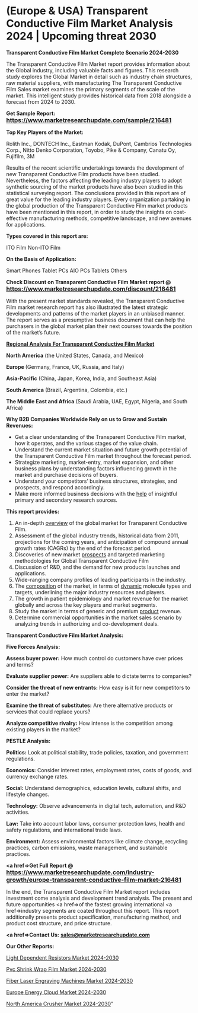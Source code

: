 # (Europe & USA) Transparent Conductive Film Market Analysis 2024 | Upcoming threat 2030

<strong>Transparent Conductive Film Market Complete Scenario 2024-2030</strong>

The Transparent Conductive Film Market report provides information about the Global industry, including valuable facts and figures. This research study explores the Global Market in detail such as industry chain structures, raw material suppliers, with manufacturing The Transparent Conductive Film Sales market examines the primary segments of the scale of the market. This intelligent study provides historical data from 2018 alongside a forecast from 2024 to 2030.

<strong>Get Sample Report: <a href=https://www.marketresearchupdate.com/sample/216481><font size=3 color=#0000ff>https://www.marketresearchupdate.com/sample/216481</font></a></strong>

<strong>Top Key Players of the Market:</strong>

Rolith Inc., DONTECH Inc., Eastman Kodak, DuPont, Cambrios Technologies Corp., Nitto Denko Corporation, Toyobo, Pike & Company, Canatu Oy, Fujifilm, 3M

Results of the recent scientific undertakings towards the development of new Transparent Conductive Film products have been studied. Nevertheless, the factors affecting the leading industry players to adopt synthetic sourcing of the market products have also been studied in this statistical surveying report. The conclusions provided in this report are of great value for the leading industry players. Every organization partaking in the global production of the Transparent Conductive Film market products have been mentioned in this report, in order to study the insights on cost-effective manufacturing methods, competitive landscape, and new avenues for applications.

<strong>Types covered in this report are: </strong>

ITO Film
Non-ITO Film

<strong>On the Basis of Application:</strong>

Smart Phones
Tablet PCs
AIO PCs
Tablets
Others

<strong>Check Discount on Transparent Conductive Film Market report @ <a href=https://www.marketresearchupdate.com/discount/216481><font size=3 color=#0000ff>https://www.marketresearchupdate.com/discount/216481</font></a></strong>

With the present market standards revealed, the Transparent Conductive Film market research report has also illustrated the latest strategic developments and patterns of the market players in an unbiased manner. The report serves as a presumptive business document that can help the purchasers in the global market plan their next courses towards the position of the market’s future.

<strong><u><b>Regional Analysis For Transparent Conductive Film Market</b></u></strong>

<strong><b>North America</b></strong> (the United States, Canada, and Mexico)

<strong><b>Europe </b></strong>(Germany, France, UK, Russia, and Italy)

<strong><b>Asia-Pacific</b></strong> (China, Japan, Korea, India, and Southeast Asia)

<strong><b>South America</b></strong> (Brazil, Argentina, Colombia, etc.)

<strong><b>The Middle East and Africa</b></strong> (Saudi Arabia, UAE, Egypt, Nigeria, and South Africa)

<strong>Why B2B Companies Worldwide Rely on us to Grow and Sustain Revenues:</strong>
<ul>
  <li>Get a clear understanding of the Transparent Conductive Film market, how it operates, and the various stages of the value chain.</li>
  <li>Understand the current market situation and future growth potential of the Transparent Conductive Film market throughout the forecast period.</li>
  <li>Strategize marketing, market-entry, market expansion, and other business plans by understanding factors influencing growth in the market and purchase decisions of buyers.</li>
  <li>Understand your competitors’ business structures, strategies, and prospects, and respond accordingly.</li>
  <li>Make more informed business decisions with the <a href=ASDF991299>help</a> of insightful primary and secondary research sources.</li>
</ul>
<strong>This report provides:</strong>
<ol>
  <li>An in-depth <a href=>overview</a> of the global market for Transparent Conductive Film.</li>
  <li>Assessment of the global industry trends, historical data from 2011, projections for the coming years, and anticipation of compound annual growth rates (CAGRs) by the end of the forecast period.</li>
  <li>Discoveries of new market <a href=>prospects</a> and targeted marketing methodologies for Global Transparent Conductive Film</li>
  <li>Discussion of R&amp;D, and the demand for new products launches and applications.</li>
  <li>Wide-ranging company profiles of leading participants in the industry.</li>
  <li>The <a href=ASDF881288>composition</a> of the market, in terms of <a href=>dynamic</a> molecule types and targets, underlining the major industry resources and players.</li>
  <li>The growth in patient epidemiology and market revenue for the market globally and across the key players and market segments.</li>
  <li>Study the market in terms of generic and premium <a href=>product</a> revenue.</li>
  <li>Determine commercial opportunities in the market sales scenario by analyzing trends in authorizing and co-development deals.</li>
</ol>

<strong>Transparent Conductive Film Market Analysis:</strong>

<strong>Five Forces Analysis:</strong>

<strong>Assess buyer power:</strong> How much control do customers have over prices and terms?

<strong>Evaluate supplier power:</strong> Are suppliers able to dictate terms to companies?

<strong>Consider the threat of new entrants:</strong> How easy is it for new competitors to enter the market?

<strong>Examine the threat of substitutes:</strong> Are there alternative products or services that could replace yours?

<strong>Analyze competitive rivalry:</strong> How intense is the competition among existing players in the market?

<strong>PESTLE Analysis:</strong>

<strong>Politics:</strong> Look at political stability, trade policies, taxation, and government regulations.

<strong>Economics:</strong> Consider interest rates, employment rates, costs of goods, and currency exchange rates.

<strong>Social:</strong> Understand demographics, education levels, cultural shifts, and lifestyle changes.

<strong>Technology:</strong> Observe advancements in digital tech, automation, and R&D activities.

<strong>Law:</strong> Take into account labor laws, consumer protection laws, health and safety regulations, and international trade laws.

<strong>Environment:</strong> Assess environmental factors like climate change, recycling practices, carbon emissions, waste management, and sustainable practices.

<strong><a href=>Get Full Report</a> @ <a href=https://www.marketresearchupdate.com/industry-growth/europe-transparent-conductive-film-market-216481><font size=3 color=#0000ff>https://www.marketresearchupdate.com/industry-growth/europe-transparent-conductive-film-market-216481</font></a></strong>

In the end, the Transparent Conductive Film Market report includes investment come analysis and development trend analysis. The present and future opportunities <a href=>of</a> the fastest growing international <a href=>industry</a> segments are coated throughout this report. This report additionally presents product specification, manufacturing method, and product cost structure, and price structure.

<strong><a href=><strong>Contact Us:</strong></a></strong>
<strong>sales@marketresearchupdate.com</strong>

<strong>Our Other Reports:</strong>

<a href=https://www.linkedin.com/pulse/light-dependent-resistors-market-witness-huge>Light Dependent Resistors Market 2024-2030</a>

<a href=https://www.linkedin.com/pulse/pvc-shrink-wrap-film-market-size-trends-consumption>Pvc Shrink Wrap Film Market 2024-2030</a>

<a href=https://www.linkedin.com/pulse/fiber-laser-engraving-machines-market-analysis-segment>Fiber Laser Engraving Machines Market 2024-2030</a>

<a href=https://www.linkedin.com/pulse/europe-energy-cloud-market-size-growth-e0u0f/>Europe Energy Cloud Market 2024-2030</a>

<a href=https://www.linkedin.com/pulse/north-america-crusher-market-2023-demand-yffhf/>North America Crusher Market 2024-2030</a>"
